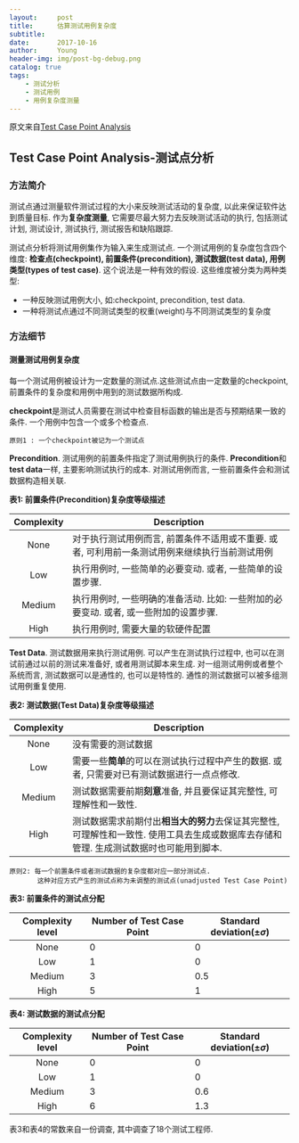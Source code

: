 ```yaml
---
layout:     post
title:      估算测试用例复杂度
subtitle:   
date:       2017-10-16
author:     Young
header-img: img/post-bg-debug.png
catalog: true
tags:
    - 测试分析
    - 测试用例
    - 用例复杂度测量
---
```


原文来自[Test Case Point Analysis](https://github.com/yuyangkobe/yuyangkobe.github.io/blob/master/media/Test_Case_Point_Analysis.pdf)

## Test Case Point Analysis-测试点分析
### 方法简介
测试点通过测量软件测试过程的大小来反映测试活动的复杂度, 以此来保证软件达到质量目标. 作为**复杂度测量**, 它需要尽最大努力去反映测试活动的执行, 包括测试计划, 测试设计, 测试执行, 测试报告和缺陷跟踪.

测试点分析将测试用例集作为输入来生成测试点. 
一个测试用例的复杂度包含四个维度: **检查点(checkpoint), 前置条件(precondition), 测试数据(test data), 用例类型(types of test case)**. 
这个说法是一种有效的假设. 
这些维度被分类为两种类型:
- 一种反映测试用例大小, 如:checkpoint, precondition, test data. 
- 一种将测试点通过不同测试类型的权重(weight)与不同测试类型的复杂度

### 方法细节
#### 测量测试用例复杂度
每一个测试用例被设计为一定数量的测试点.这些测试点由一定数量的checkpoint, 前置条件的复杂度和用例中用到的测试数据所构成.

**checkpoint**是测试人员需要在测试中检查目标函数的输出是否与预期结果一致的条件. 一个用例中包含一个或多个检查点.
```
原则1 : 一个checkpoint被记为一个测试点
```
**Precondition**. 测试用例的前置条件指定了测试用例执行的条件. **Precondition**和**test data**一样, 主要影响测试执行的成本. 对测试用例而言, 一些前置条件会和测试数据构造相关联.

**表1: 前置条件(Precondition)复杂度等级描述**

Complexity|Description
:-:|-
None|对于执行测试用例而言, 前置条件不适用或不重要. 或者, 可利用前一条测试用例来继续执行当前测试用例
Low|执行用例时, 一些简单的必要变动. 或者, 一些简单的设置步骤.
Medium|执行用例时, 一些明确的准备活动.	比如: 一些附加的必要变动. 或者, 或一些附加的设置步骤.
High|执行用例时, 需要大量的软硬件配置

**Test Data**. 测试数据用来执行测试用例. 可以产生在测试执行过程中, 也可以在测试前通过以前的测试来准备好, 或者用测试脚本来生成. 对一组测试用例或者整个系统而言, 测试数据可以是通性的, 也可以是特性的. 通性的测试数据可以被多组测试用例重复使用. 

**表2: 测试数据(Test Data)复杂度等级描述**

Complexity|Description
:-:|-
None|没有需要的测试数据
Low|需要一些**简单**的可以在测试执行过程中产生的数据. 或者, 只需要对已有测试数据进行一点点修改.
Medium|测试数据需要前期**刻意**准备, 并且要保证其完整性, 可理解性和一致性.
High|测试数据需求前期付出**相当大的努力**去保证其完整性, 可理解性和一致性. 使用工具去生成或数据库去存储和管理. 生成测试数据时也可能用到脚本. 

```
原则2: 每一个前置条件或者测试数据的复杂度都对应一部分测试点.
	   这种对应方式产生的测试点称为未调整的测试点(unadjusted Test Case Point)
```

**表3: 前置条件的测试点分配**

Complexity level|Number of Test Case Point|Standard deviation($\pm \sigma$)
:-:|-|-
None|0|0
Low|1|0
Medium|3|0.5
High|5|1

**表4: 测试数据的测试点分配**

Complexity level|Number of Test Case Point|Standard deviation($\pm \sigma$)
:-:|-|-
None|0|0
Low|1|0
Medium|3|0.6
High|6|1.3

表3和表4的常数来自一份调查, 其中调查了18个测试工程师.

